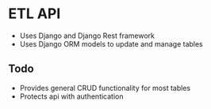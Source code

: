 # ETL API

- Uses Django and Django Rest framework
- Uses Django ORM models to update and manage tables

## Todo
- Provides general CRUD functionality for most tables
- Protects api with authentication
